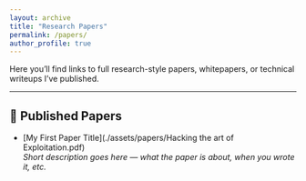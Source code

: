 ```yaml
---
layout: archive
title: "Research Papers"
permalink: /papers/
author_profile: true
---
```


Here you’ll find links to full research-style papers, whitepapers, or technical writeups I’ve published.

---

## 📄 Published Papers

- [My First Paper Title](./assets/papers/Hacking the art of Exploitation.pdf)  
  *Short description goes here — what the paper is about, when you wrote it, etc.*
